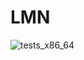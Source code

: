 # LMN

![tests_x86_64](https://github.com/stonepreston/LMN/workflows/tests_x86_64/badge.svg?branch=master)
